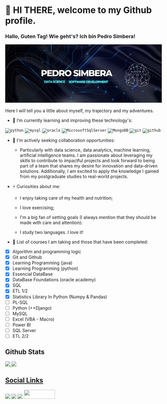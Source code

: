 # 👋 HI THERE, welcome to my Github profile.

### Hallo, Guten Tag! Wie geht's? Ich bin Pedro Simbera!
<!-- IMG -->
![Meu nome em uma imagem](img/psimg.jpeg)
 


<!-- Learning and improving -->
Here I will tell you a little about myself, my trajectory and my adventures.

- 🌱 I’m currently learning and improving these technology's:

<!-- Skills -->
<div>
<code><img src="https://cdn.jsdelivr.net/gh/devicons/devicon/icons/python/python-original-wordmark.svg" alt="python" height="35px" width="35px" /></code> 
<code><img src="https://cdn.jsdelivr.net/gh/devicons/devicon/icons/mysql/mysql-plain-wordmark.svg" alt="mysql" height="35px" width="35px" /></code>
<code><img src="https://cdn.jsdelivr.net/gh/devicons/devicon/icons/oracle/oracle-original.svg" alt="oracle" height="35px" width="35px" /></code>
<code><img src="https://cdn.jsdelivr.net/gh/devicons/devicon/icons/microsoftsqlserver/microsoftsqlserver-plain-wordmark.svg" alt="MicrosoftSqlServer" height="35px" width="35px" /></code>
<code><img src="https://cdn.jsdelivr.net/gh/devicons/devicon/icons/mongodb/mongodb-original-wordmark.svg" alt="MongoDB" height="35px" width="35px" /></code>
<code><img src="https://cdn.jsdelivr.net/gh/devicons/devicon/icons/git/git-original-wordmark.svg" alt="git" height="35px" width="35px" /></code>
<code><img src="https://cdn.jsdelivr.net/gh/devicons/devicon/icons/github/github-original-wordmark.svg" alt="github" height="35px" width="35px" /></code>                            
<div>

<!-- about me -->
- 👯 I'm actively seeking collaboration opportunities:

  -  Particularly with data science, data analytics, machine learning, artificial intelligence teams. I am passionate about leveraging my skills to contribute to impactful projects and look forward to being part of a team that shares my desire for innovation and data-driven solutions. Additionally, I am excited to apply the knowledge I gained from my postgraduate studies to real-world projects.


- ⚡ Curiosities about me:
 
   - I enjoy taking care of my health and nutrition;
 
   - I love exercising;

   - I'm a big fan of setting goals (I always mention that they should be made with care and attention):
    
    - I study two languages. I love it!

- 🔭 List of courses I am taking and those that have been completed:
- [x] Algorithm and programming logic 
- [x] Git and Github 
- [x] Learning Programming (java)
- [x] Learning Programming (python)
- [x] Essencial DataBase
- [x] DataBase Foundations (oracle academy)
- [x] SQL
- [x] ETL 1/2
- [x] Statistics Library In Python (Numpy & Pandas)
- [ ] PL-SQL
- [ ] Python (++Django)
- [ ] MySQL
- [ ] Excel (VBA - Macro)
- [ ] Power BI
- [ ] SQL Server
- [ ] ETL 2/2
 
 <!-- Status -->
 ## Github Stats
<div>
<a href="[https://github](https://github.com/PedroSimbera)">
<img height="180em" src="https://github-readme-stats.vercel.app/api/top-langs/?username=PedroSimbera&layout=compact&langs_count=16&theme=dark"/>
<img height="180em" src="https://github-readme-stats.vercel.app/api?username=PedroSimbera&show_icons=true&theme=dark&include_all_commits=true&count_private=true"/>
</div>
 
 <!-- Social links -->
 ## Social Links
<div>
<a href="https://www.instagram.com/pedrosimbera/" target="_blank"><img src="https://img.shields.io/badge/-Instagram-%23E4405F?style=for-the-badge&logo=instagram&logoColor=white"></a> 
<a href = "pedrosimbera@hotmail.com" target="_blank"><img src="https://img.shields.io/badge/Gmail-D14836?style=for-the-badge&logo=gmail&logoColor=white"></a> 
<a href="https://www.linkedin.com/in/pedrosimbera/" target="_blank"><img src="https://img.shields.io/badge/-LinkedIn-%230077B5?style=for-the-badge&logo=linkedin&logoColor=white"></a>   
<a href="http://lattes.cnpq.br/0039169774814014" target="_blank"><img src="https://img.shields.io/badge/-Lattes-yellow" width="100px" height="29px"></a>
</div>
